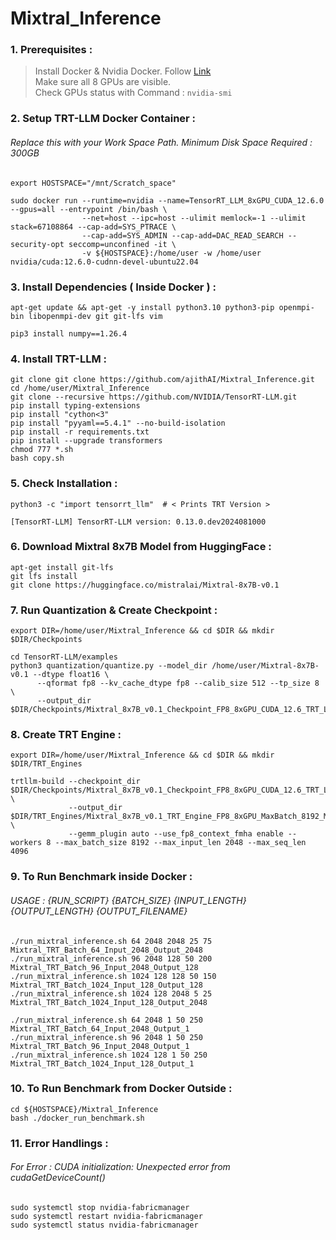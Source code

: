 # Mixtral_Inference

### 1. Prerequisites : 
> Install Docker & Nvidia Docker. Follow [Link](https://docs.nvidia.com/datacenter/cloud-native/container-toolkit/latest/install-guide.html) </br>
> Make sure all 8 GPUs are visible. </br>
> Check GPUs status with Command : `nvidia-smi`


### 2. Setup TRT-LLM Docker Container : 

###### Replace this with your Work Space Path. Minimum Disk Space Required : 300GB

```
export HOSTSPACE="/mnt/Scratch_space"  
```
```
sudo docker run --runtime=nvidia --name=TensorRT_LLM_8xGPU_CUDA_12.6.0 --gpus=all --entrypoint /bin/bash \
                --net=host --ipc=host --ulimit memlock=-1 --ulimit stack=67108864 --cap-add=SYS_PTRACE \
                --cap-add=SYS_ADMIN --cap-add=DAC_READ_SEARCH --security-opt seccomp=unconfined -it \
                -v ${HOSTSPACE}:/home/user -w /home/user nvidia/cuda:12.6.0-cudnn-devel-ubuntu22.04
```

### 3. Install Dependencies ( Inside Docker ) : 

```
apt-get update && apt-get -y install python3.10 python3-pip openmpi-bin libopenmpi-dev git git-lfs vim
```
```
pip3 install numpy==1.26.4
```
### 4. Install TRT-LLM : 
```
git clone git clone https://github.com/ajithAI/Mixtral_Inference.git
cd /home/user/Mixtral_Inference
git clone --recursive https://github.com/NVIDIA/TensorRT-LLM.git
pip install typing-extensions
pip install "cython<3"
pip install "pyyaml==5.4.1" --no-build-isolation
pip install -r requirements.txt
pip install --upgrade transformers
chmod 777 *.sh 
bash copy.sh 
```

### 5. Check Installation : 

```
python3 -c "import tensorrt_llm"  # < Prints TRT Version >
```
```
[TensorRT-LLM] TensorRT-LLM version: 0.13.0.dev2024081000
```

### 6. Download Mixtral 8x7B Model from HuggingFace : 

```
apt-get install git-lfs 
git lfs install 
git clone https://huggingface.co/mistralai/Mixtral-8x7B-v0.1
```

### 7. Run Quantization & Create Checkpoint :
```
export DIR=/home/user/Mixtral_Inference && cd $DIR && mkdir $DIR/Checkpoints
```
```
cd TensorRT-LLM/examples
python3 quantization/quantize.py --model_dir /home/user/Mixtral-8x7B-v0.1 --dtype float16 \
      --qformat fp8 --kv_cache_dtype fp8 --calib_size 512 --tp_size 8 \
      --output_dir $DIR/Checkpoints/Mixtral_8x7B_v0.1_Checkpoint_FP8_8xGPU_CUDA_12.6_TRT_LLM_0.13
```

### 8. Create TRT Engine :

```
export DIR=/home/user/Mixtral_Inference && cd $DIR && mkdir $DIR/TRT_Engines
```
```
trtllm-build --checkpoint_dir $DIR/Checkpoints/Mixtral_8x7B_v0.1_Checkpoint_FP8_8xGPU_CUDA_12.6_TRT_LLM_0.13 \
             --output_dir $DIR/TRT_Engines/Mixtral_8x7B_v0.1_TRT_Engine_FP8_8xGPU_MaxBatch_8192_MaxSeqLen_4096_CUDA_12.6_TRT_LLM_0.13_TP_8 \
             --gemm_plugin auto --use_fp8_context_fmha enable --workers 8 --max_batch_size 8192 --max_input_len 2048 --max_seq_len 4096 
```

### 9. To Run Benchmark inside Docker : 

###### USAGE : {RUN_SCRIPT}  {BATCH_SIZE}  {INPUT_LENGTH}  {OUTPUT_LENGTH}  {OUTPUT_FILENAME}

```
./run_mixtral_inference.sh 64 2048 2048 25 75 Mixtral_TRT_Batch_64_Input_2048_Output_2048
./run_mixtral_inference.sh 96 2048 128 50 200 Mixtral_TRT_Batch_96_Input_2048_Output_128
./run_mixtral_inference.sh 1024 128 128 50 150 Mixtral_TRT_Batch_1024_Input_128_Output_128
./run_mixtral_inference.sh 1024 128 2048 5 25 Mixtral_TRT_Batch_1024_Input_128_Output_2048

./run_mixtral_inference.sh 64 2048 1 50 250 Mixtral_TRT_Batch_64_Input_2048_Output_1
./run_mixtral_inference.sh 96 2048 1 50 250 Mixtral_TRT_Batch_96_Input_2048_Output_1
./run_mixtral_inference.sh 1024 128 1 50 250 Mixtral_TRT_Batch_1024_Input_128_Output_1
```

### 10. To Run Benchmark from Docker Outside : 

```
cd ${HOSTSPACE}/Mixtral_Inference
bash ./docker_run_benchmark.sh 
```


### 11. Error Handlings : 

###### For Error : CUDA initialization: Unexpected error from cudaGetDeviceCount()

```
sudo systemctl stop nvidia-fabricmanager
sudo systemctl restart nvidia-fabricmanager
sudo systemctl status nvidia-fabricmanager
```
